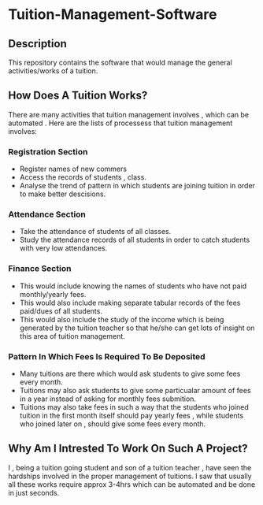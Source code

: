 # Tuition-Management-Software

## Description

This repository contains the software that would manage the general activities/works of a tuition.

## How Does A Tuition Works?

There are many activities that tuition management involves , which can be automated . Here are the lists of processess that tuition management involves:

### Registration Section

* Register names of new commers
* Access the records of students , class.
* Analyse the trend of pattern in which students are joining tuition in order to make better descisions.

### Attendance Section

* Take the attendance of students of all classes.
* Study the attendance records of all students in order to catch students with very low attendances.

### Finance Section

* This would include knowing the names of students who have not paid monthly/yearly fees.
* This would also include making separate tabular records of the fees paid/dues of all students.
* This would also include the study of the income which is being generated by the tuition teacher so that he/she can get lots of insight on this area of tuition management.

### Pattern In Which Fees Is Required To Be Deposited

* Many tuitions are there which would ask students to give some fees every month.
* Tuitions may also ask students to give some particualar amount of fees in a year instead of asking for monthly fees submition.
* Tuitions may also take fees in such a way that the students who joined tuition in the first month itself should pay yearly fees , while students who joined later on , should give some fees every month.

## Why Am I Intrested To Work On Such A Project?

I , being a tuition going student and son of a tuition teacher , have seen the hardships involved in the proper management of tuitions. I saw that usually all these works require approx 3-4hrs which can be automated and be done in just seconds.
